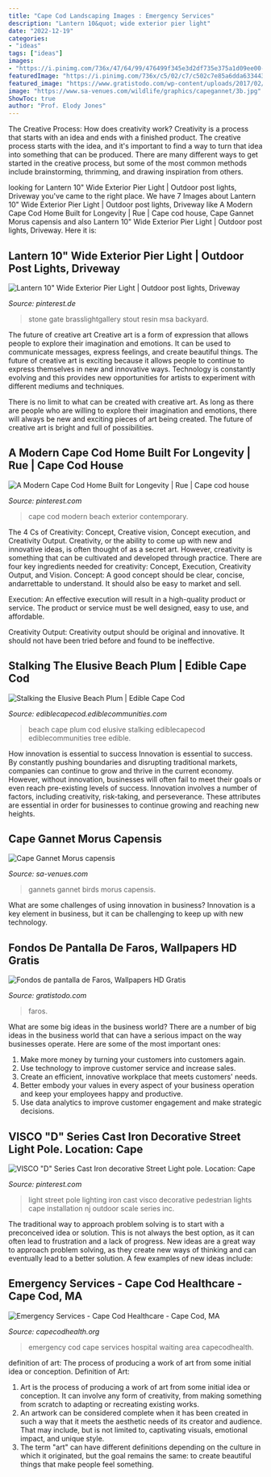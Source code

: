 ```yaml
---
title: "Cape Cod Landscaping Images : Emergency Services"
description: "Lantern 10&quot; wide exterior pier light"
date: "2022-12-19"
categories:
- "ideas"
tags: ["ideas"]
images:
- "https://i.pinimg.com/736x/47/64/99/476499f345e3d2df735e375a1d09ee00--light-installation-street-lights.jpg"
featuredImage: "https://i.pinimg.com/736x/c5/02/c7/c502c7e85a6dda6334433329efb5bb12.jpg"
featured_image: "https://www.gratistodo.com/wp-content/uploads/2017/02/Faros-Wallpapers-37.jpg"
image: "https://www.sa-venues.com/wildlife/graphics/capegannet/3b.jpg"
ShowToc: true
author: "Prof. Elody Jones"
---
```



The Creative Process: How does creativity work?
Creativity is a process that starts with an idea and ends with a finished product. The creative process starts with the idea, and it's important to find a way to turn that idea into something that can be produced. There are many different ways to get started in the creative process, but some of the most common methods include brainstorming, thrimming, and drawing inspiration from others.

	

		
looking for Lantern 10&quot; Wide Exterior Pier Light | Outdoor post lights, Driveway you've came to the right place. We have 7 Images about Lantern 10&quot; Wide Exterior Pier Light | Outdoor post lights, Driveway like A Modern Cape Cod Home Built for Longevity | Rue | Cape cod house, Cape Gannet Morus capensis and also Lantern 10&quot; Wide Exterior Pier Light | Outdoor post lights, Driveway. Here it is:
		
    
## Lantern 10&quot; Wide Exterior Pier Light | Outdoor Post Lights, Driveway

<img loading=lazy src="https://i.pinimg.com/736x/8c/c2/f3/8cc2f34c00578bb857fc7eeda14ff104.jpg" onerror="this.onerror=null;this.src='https://tse4.mm.bing.net/th?id=OIP.iKi_eaFv5mVh94bAJ0DUjQHaLH&amp;pid=15.1';" alt="Lantern 10&quot; Wide Exterior Pier Light | Outdoor post lights, Driveway">

_Source: pinterest.de_

>stone gate brasslightgallery stout resin msa backyard. 

	

The future of creative art
Creative art is a form of expression that allows people to explore their imagination and emotions. It can be used to communicate messages, express feelings, and create beautiful things.
The future of creative art is exciting because it allows people to continue to express themselves in new and innovative ways. Technology is constantly evolving and this provides new opportunities for artists to experiment with different mediums and techniques.

There is no limit to what can be created with creative art. As long as there are people who are willing to explore their imagination and emotions, there will always be new and exciting pieces of art being created. The future of creative art is bright and full of possibilities.

    
## A Modern Cape Cod Home Built For Longevity | Rue | Cape Cod House

<img loading=lazy src="https://i.pinimg.com/736x/c5/02/c7/c502c7e85a6dda6334433329efb5bb12.jpg" onerror="this.onerror=null;this.src='https://tse4.mm.bing.net/th?id=OIP.ZxhBeMmqXksDM2N7U6QMNwHaLF&amp;pid=15.1';" alt="A Modern Cape Cod Home Built for Longevity | Rue | Cape cod house">

_Source: pinterest.com_

>cape cod modern beach exterior contemporary. 

	

The 4 Cs of Creativity: Concept, Creative vision, Concept execution, and Creativity Output.
Creativity, or the ability to come up with new and innovative ideas, is often thought of as a secret art. However, creativity is something that can be cultivated and developed through practice. There are four key ingredients needed for creativity: Concept, Execution, Creativity Output, and Vision.
Concept: A good concept should be clear, concise, andarrettable to understand. It should also be easy to market and sell.

Execution: An effective execution will result in a high-quality product or service. The product or service must be well designed, easy to use, and affordable.

Creativity Output: Creativity output should be original and innovative. It should not have been tried before and found to be ineffective.

    
## Stalking The Elusive Beach Plum | Edible Cape Cod

<img loading=lazy src="https://ediblecapecod.ediblecommunities.com/sites/default/files/images/article/beach_plum.jpg" onerror="this.onerror=null;this.src='https://tse2.mm.bing.net/th?id=OIP.gc0WVsQcmUIFAcbOzm1GVwHaKB&amp;pid=15.1';" alt="Stalking the Elusive Beach Plum | Edible Cape Cod">

_Source: ediblecapecod.ediblecommunities.com_

>beach cape plum cod elusive stalking ediblecapecod ediblecommunities tree edible. 

	

How innovation is essential to success
Innovation is essential to success. By constantly pushing boundaries and disrupting traditional markets, companies can continue to grow and thrive in the current economy. However, without innovation, businesses will often fail to meet their goals or even reach pre-existing levels of success. Innovation involves a number of factors, including creativity, risk-taking, and perseverance. These attributes are essential in order for businesses to continue growing and reaching new heights.

    
## Cape Gannet Morus Capensis

<img loading=lazy src="https://www.sa-venues.com/wildlife/graphics/capegannet/3b.jpg" onerror="this.onerror=null;this.src='https://tse3.mm.bing.net/th?id=OIP.yjTc0H_A406yjYbauFrRHgHaGT&amp;pid=15.1';" alt="Cape Gannet Morus capensis">

_Source: sa-venues.com_

>gannets gannet birds morus capensis. 

	

What are some challenges of using innovation in business?
Innovation is a key element in business, but it can be challenging to keep up with new technology.

    
## Fondos De Pantalla De Faros, Wallpapers HD Gratis

<img loading=lazy src="https://www.gratistodo.com/wp-content/uploads/2017/02/Faros-Wallpapers-37.jpg" onerror="this.onerror=null;this.src='https://tse2.mm.bing.net/th?id=OIP.MRJAAKjErLCnsKfNJ-rsFwHaEo&amp;pid=15.1';" alt="Fondos de pantalla de Faros, Wallpapers HD Gratis">

_Source: gratistodo.com_

>faros. 

	

What are some big ideas in the business world?
There are a number of big ideas in the business world that can have a serious impact on the way businesses operate. Here are some of the most important ones: 
1. Make more money by turning your customers into customers again.
2. Use technology to improve customer service and increase sales.
3. Create an efficient, innovative workplace that meets customers' needs.
4. Better embody your values in every aspect of your business operation and keep your employees happy and productive.
5. Use data analytics to improve customer engagement and make strategic decisions.

    
## VISCO &quot;D&quot; Series Cast Iron Decorative Street Light Pole. Location: Cape

<img loading=lazy src="https://i.pinimg.com/736x/47/64/99/476499f345e3d2df735e375a1d09ee00--light-installation-street-lights.jpg" onerror="this.onerror=null;this.src='https://tse1.mm.bing.net/th?id=OIP.F-P8W5J0VKH5F_2XD9gFYwHaLH&amp;pid=15.1';" alt="VISCO &quot;D&quot; Series Cast Iron decorative Street Light pole. Location: Cape">

_Source: pinterest.com_

>light street pole lighting iron cast visco decorative pedestrian lights cape installation nj outdoor scale series inc. 

	

The traditional way to approach problem solving is to start with a preconceived idea or solution. This is not always the best option, as it can often lead to frustration and a lack of progress. New ideas are a great way to approach problem solving, as they create new ways of thinking and can eventually lead to a better solution. A few examples of new ideas include:

    
## Emergency Services - Cape Cod Healthcare - Cape Cod, MA

<img loading=lazy src="http://www.capecodhealth.org/app/files/public/2047/CCH-2.jpg" onerror="this.onerror=null;this.src='https://tse4.mm.bing.net/th?id=OIP.LjYp4uqFyN3oC0d3au3QRgHaE7&amp;pid=15.1';" alt="Emergency Services - Cape Cod Healthcare - Cape Cod, MA">

_Source: capecodhealth.org_

>emergency cod cape services hospital waiting area capecodhealth. 

	

definition of art: The process of producing a work of art from some initial idea or conception.
Definition of Art:
1. Art is the process of producing a work of art from some initial idea or conception. It can involve any form of creativity, from making something from scratch to adapting or recreating existing works.
2. An artwork can be considered complete when it has been created in such a way that it meets the aesthetic needs of its creator and audience. That may include, but is not limited to, captivating visuals, emotional impact, and unique style.
3. The term "art" can have different definitions depending on the culture in which it originated, but the goal remains the same: to create beautiful things that make people feel something.


